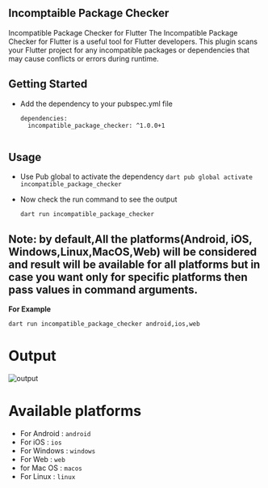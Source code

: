 ## Incomptaible Package Checker

Incompatible Package Checker for Flutter  The Incompatible Package Checker for Flutter is a useful tool for Flutter developers. This plugin scans your Flutter project for any incompatible packages or dependencies that may cause conflicts or errors during runtime.

## Getting Started

- Add the dependency to your pubspec.yml file
  ```
  dependencies:
    incompatible_package_checker: ^1.0.0+1
    
    ```
## Usage

- Use Pub global to activate the dependency
    ` dart pub global activate incompatible_package_checker `

- Now check the run command to see the output

  ` dart run incompatible_package_checker `

  

##  Note: by default,All the platforms(Android, iOS, Windows,Linux,MacOS,Web) will be considered and result will be available for all platforms but in case you want only for specific platforms then pass values in command arguments.

**For Example**
 ``` 
 dart run incompatible_package_checker android,ios,web 
 
 ```
# Output
![output](https://raw.githubusercontent.com/Djsmk123/incompatible_package_checker_flutter/main/assets/ouput.png)
 # Available platforms
- For Android : `android`
- For iOS : `ios`
- For Windows : `windows`
- For Web : `web`
- for Mac OS : `macos`
- For Linux : `linux`


